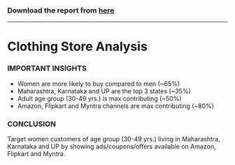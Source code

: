 ### Download the report from [here](https://1drv.ms/x/s!AgG9yOFM0J5kgrMZsJQn18cjvO8ayw?e=QOO7Gs)
---------
# Clothing Store Analysis

### IMPORTANT INSIGHTS
* Women are more likely to buy compared to men (~65%)
* Maharashtra, Karnataka and UP are the top 3 states (~35%)
* Adult age group (30-49 yrs.) is max contributing (~50%)
* Amazon, Flipkart and Myntra channels are max contributing (~80%)

### CONCLUSION
Target women customers of age group (30-49 yrs.) living in Maharashtra, Karnataka and UP by showing ads/coupons/offers available on Amazon, Flipkart and Myntra.
